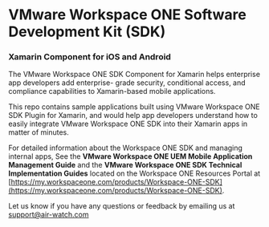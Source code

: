 
# VMware Workspace ONE Software Development Kit (SDK)
### Xamarin Component for iOS and Android

The VMware Workspace ONE SDK Component for Xamarin helps enterprise app developers add enterprise- grade security, conditional access, and compliance capabilities to Xamarin-based mobile applications.

This repo contains sample applications built using VMware Workspace ONE SDK Plugin for Xamarin, and would help app developers understand how to easily integrate VMware Workspace ONE SDK into their Xamarin apps in matter of minutes.

For detailed information about the Workspace ONE SDK and managing internal apps, See the **VMware Workspace ONE UEM Mobile Application Management Guide** and the **VMware Workspace ONE SDK Technical Implementation Guides** located on the Workspace ONE Resources Portal at [https://my.workspaceone.com/products/Workspace-ONE-SDK](https://my.workspaceone.com/products/Workspace-ONE-SDK).

Let us know if you have any questions or feedback by emailing us at support@air-watch.com
